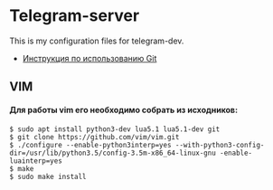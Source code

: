 # Telegram-server
This is my configuration files for telegram-dev.
* [Инструкция по использованию Git](http://cluster.krc.karelia.ru/doc/rukovodstvo_GIT.pdf)

VIM
----
#### Для работы vim его необходимо собрать из исходников:
    $ sudo apt install python3-dev lua5.1 lua5.1-dev git
    $ git clone https://github.com/vim/vim.git
    $ ./configure --enable-python3interp=yes --with-python3-config-dir=/usr/lib/python3.5/config-3.5m-x86_64-linux-gnu -enable-luainterp=yes
    $ make
    $ sudo make install
